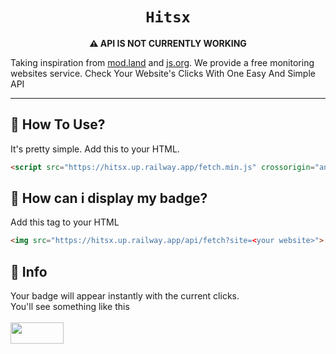 <h1 align="center"> <code>Hitsx</code>  </h1>

<p align="center"> <strong> ⚠️ API IS NOT CURRENTLY WORKING </strong> </p>
<p> 
  
  Taking inspiration from [mod.land](https://mod.land) and [js.org](https://js.org).  We provide a free monitoring websites service.  Check Your Website's Clicks With One Easy And Simple API
</p>
<hr>
<h2> 💎 How To Use? </h2>

It's pretty simple.
Add this to your HTML.  
```html
<script src="https://hitsx.up.railway.app/fetch.min.js" crossorigin="anonymous"></script>
```
<h2> 💢 How can i display my badge? </h2>

Add this tag to your HTML
```html
<img src="https://hitsx.up.railway.app/api/fetch?site=<your website>">
```  

<h2> 📅 Info </h2>

Your badge will appear instantly with the current clicks.  
You'll see something like this  
<br>
<img width="85px" height="34px" src="https://hitsx.up.railway.app/api/fetch?site=https://gabry.cf">
